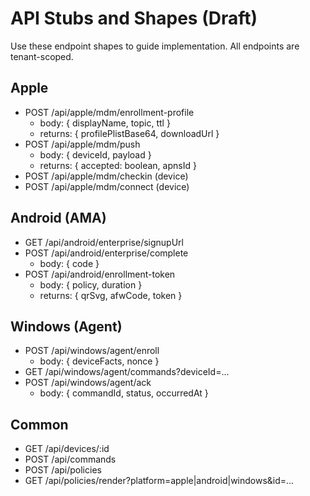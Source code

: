 # API Stubs and Shapes (Draft)

Use these endpoint shapes to guide implementation. All endpoints are tenant-scoped.

## Apple
- POST /api/apple/mdm/enrollment-profile
  - body: { displayName, topic, ttl }
  - returns: { profilePlistBase64, downloadUrl }
- POST /api/apple/mdm/push
  - body: { deviceId, payload }
  - returns: { accepted: boolean, apnsId }
- POST /api/apple/mdm/checkin (device)
- POST /api/apple/mdm/connect (device)

## Android (AMA)
- GET /api/android/enterprise/signupUrl
- POST /api/android/enterprise/complete
  - body: { code }
- POST /api/android/enrollment-token
  - body: { policy, duration }
  - returns: { qrSvg, afwCode, token }

## Windows (Agent)
- POST /api/windows/agent/enroll
  - body: { deviceFacts, nonce }
- GET /api/windows/agent/commands?deviceId=...
- POST /api/windows/agent/ack
  - body: { commandId, status, occurredAt }

## Common
- GET /api/devices/:id
- POST /api/commands
- POST /api/policies
- GET /api/policies/render?platform=apple|android|windows&id=...
